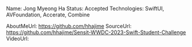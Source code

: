 Name: Jong Myeong Ha
Status: Accepted
Technologies: SwiftUI, AVFoundation, Accerate, Combine

AboutMeUrl: https://github.com/hhajime
SourceUrl: https://github.com/hhajime/Sensit-WWDC-2023-Swift-Student-Challenge
VideoUrl:

<!---
EXAMPLE
Name: John Appleseed
Status: Submitted <or> Winner <or> Distinguished <or> Rejected
Technologies: SwiftUI, RealityKit, CoreGraphic

AboutMeUrl: https://linkedin.com/in/johnappleseed
SourceUrl: https://github.com/johnappleseed/wwdc2025
VideoUrl: https://youtu.be/ABCDE123456
-->
